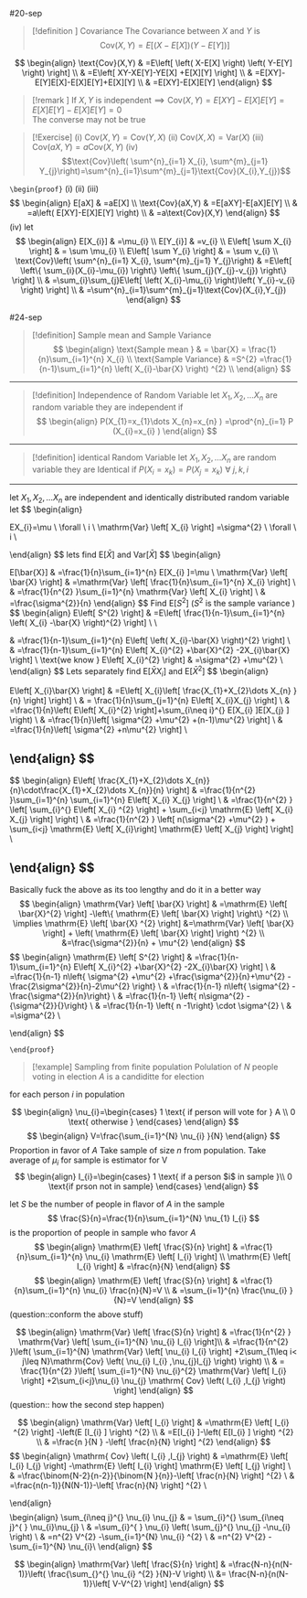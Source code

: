 #20-sep 
> [!definition ] Covariance
> The Covariance between $X$ and $Y$ is $$\text{Cov}(X,Y)=E\left[ \left( X-E[X] \right) \left( Y-E[Y] \right)   \right] $$

$$
\begin{align}
\text{Cov}(X,Y) & =E\left[ \left( X-E[X] \right) \left( Y-E[Y] \right)   \right] \\
 & =E\left[ XY-XE[Y]-YE[X] +E[X][Y] \right]  \\
 & =E[XY]-E[Y]E[X]-E[X]E[Y]+E[X][Y] \\
 & =E[XY]-E[X]E[Y]
\end{align}
$$
> [!remark ] 
> If $X,Y$ is independent$\implies \text{Cov}(X,Y)=E[XY]-E[X]E[Y]=E[X]E[Y]-E[X]E[Y]=0$  
>The converse may not be true

> [!Exercise] 
>(i) $\text{Cov}(X,Y)=\text{Cov}(Y,X)$
>(ii) $\text{Cov}(X,X)= \text{Var}(X)$
>(iii) $\text{Cov}(aX,Y)=a\text{Cov}(X,Y)$
>(iv) $$\text{Cov}\left( \sum^{n}_{i=1} X_{i}, \sum^{m}_{j=1} Y_{j}\right)=\sum^{n}_{i=1}\sum^{m}_{j=1}\text{Cov}(X_{i},Y_{j})$$
>

`\begin{proof}`
(i)
(ii)
(iii)
$$
\begin{align}
E[aX] & =aE[X] \\
\text{Cov}(aX,Y) & =E[aXY]-E[aX]E[Y] \\
 & =a\left( E[XY]-E[X]E[Y] \right)  \\
 & =a\text{Cov}(X,Y)
\end{align}
$$
(iv) let
$$
\begin{align}
E[X_{i}] & =\mu_{i} \\
E[Y_{i}] & =v_{i} \\
E\left[ \sum X_{i} \right] & = \sum \mu_{i} \\
E\left[ \sum Y_{i} \right] & = \sum v_{i} \\
\text{Cov}\left( \sum^{n}_{i=1} X_{i}, \sum^{m}_{j=1} Y_{j}\right) & =E\left[ \left\{  \sum_{i}(X_{i}-\mu_{i}) \right\} \left\{  \sum_{j}(Y_{j}-v_{j}) \right\} \right] \\
 & =\sum_{i}\sum_{j}E\left[ \left( X_{i}-\mu_{i}  \right)\left( Y_{i}-v_{i} \right)   \right]  \\
 & =\sum^{n}_{i=1}\sum^{m}_{j=1}\text{Cov}(X_{i},Y_{j})
\end{align}
$$

#24-sep 

> [!definition] Sample mean and Sample Variance
$$
\begin{align}
\text{Sample mean } &  = \bar{X} = \frac{1}{n}\sum_{i=1}^{n} X_{i}  \\
\text{Sample Variance} & =S^{2} =\frac{1}{n-1}\sum_{i=1}^{n} \left( X_{i}-\bar{X}  \right) ^{2}  \\
\end{align}
$$


---
>[!definition] Independence of Random Variable 
>let $X_{1},X_{2},\dots X_{n}$ are random variable they are independent if 
$$
\begin{align}
P(X_{1}=x_{1}\dots X_{n}=x_{n}  ) =\prod^{n}_{i=1} P  (X_{i}=x_{i}  )  
\end{align}
$$

---
>[!definition] identical Random Variable 
>let $X_{1},X_{2},\dots X_{n}$ are random variable they are Identical if 
$P(X_{i}=x_{k})=P(X_{j}=x_{k}) \ \forall \ j,k,i$

---
let $X_{1},X_{2},\dots X_{n}$ are independent and identically distributed random variable 
let 
$$
\begin{align}


EX_{i}=\mu \ \forall \ i \\
\mathrm{Var} \left[ X_{i}  \right] =\sigma^{2}  \ \forall \ i \\

\end{align}
$$
lets find $\mathrm{E} \left[ \bar{X} \right]$ and $\mathrm{Var} \left[ \bar{X} \right]$ 
$$
\begin{align}

E[\bar{X}] & =\frac{1}{n}\sum_{i=1}^{n} E[X_{i} ]=\mu \\
		\mathrm{Var} \left[ \bar{X} \right] &  =\mathrm{Var} \left[ \frac{1}{n}\sum_{i=1}^{n} X_{i}  \right]  \\
 & =\frac{1}{n^{2} }\sum_{i=1}^{n}  \mathrm{Var} \left[ X_{i}  \right]  \\
 & =\frac{\sigma^{2}}{n}
\end{align}
$$
Find $\mathrm{E} \left[ S^{2} \right]$ ($S^{2}$ is the sample variance ) 
$$
\begin{align}
			E\left[ S^{2}  \right]  & =E\left[ \frac{1}{n-1}\sum_{i=1}^{n} \left( X_{i} -\bar{X}  \right)^{2}   \right]  \\ \\

 & =\frac{1}{n-1}\sum_{i=1}^{n} E\left[ \left( X_{i}-\bar{X}  \right)^{2} \right] \\
 & =\frac{1}{n-1}\sum_{i=1}^{n} E\left[  X_{i}^{2} +\bar{X}^{2} -2X_{i}\bar{X}   \right]  \\
\text{we know } E\left[ X_{i}^{2}  \right]  & =\sigma^{2} +\mu^{2}   \\
\end{align}
$$
Lets separately find  $\mathrm{E} \left[ \bar{X} X_{i}\right]$ and $\mathrm{E} \left[ \bar{X}^{2} \right]$ 
$$
\begin{align}

E\left[ X_{i}\bar{X}  \right]  & =E\left[ X_{i}\left[ \frac{X_{1}+X_{2}\dots X_{n} }{n} \right]   \right]  \\
		 & = \frac{1}{n}\sum_{j=1}^{n} E\left[ X_{i}X_{j}   \right]  \\
	 & =\frac{1}{n}\left( E\left[ X_{i}^{2} \right]+\sum_{i\neq i}^{}   E[X_{i} ]E[X_{j} ]  \right)  \\
	 & =\frac{1}{n}\left[ \sigma^{2} +\mu^{2} +(n-1)\mu^{2}  \right]  \\
	 & =\frac{1}{n}\left[ \sigma^{2}  +n\mu^{2}  \right]  \\
 
\end{align}
$$
---
$$
\begin{align}
  E\left[ \frac{X_{1}+X_{2}\dots X_{n}}{n}\cdot\frac{X_{1}+X_{2}\dots X_{n}}{n} \right] 
 & =\frac{1}{n^{2} }\sum_{i=1}^{n} \sum_{i=1}^{n} E\left[ X_{i}  X_{j}  \right]  \\
& =\frac{1}{n^{2} } \left[ \sum_{i}^{} E\left[ X_{i} ^{2}  \right]  + \sum_{i<j} \mathrm{E} \left[ X_{i} X_{j}  \right] \right]  \\
& =\frac{1}{n^{2} } \left[ n(\sigma^{2} +\mu^{2} ) + \sum_{i<j} \mathrm{E} \left[ X_{i}\right]  \mathrm{E} \left[ X_{j} \right] \right] \\

\end{align}
$$
---

Basically fuck the above as its too lengthy and do it in a better way
$$
\begin{align}
	\mathrm{Var} \left[ \bar{X} \right]  & =\mathrm{E} \left[ \bar{X}^{2}  \right]  -\left\{ \mathrm{E} \left[ \bar{X} \right]  \right\} ^{2}  \\
		\implies \mathrm{E} \left[ \bar{X} ^{2} \right]  &=\mathrm{Var} \left[ \bar{X} \right] + \left( \mathrm{E} \left[ \bar{X} \right]  \right) ^{2} \\
 &=\frac{\sigma^{2}}{n}  + \mu^{2} 
\end{align}
$$
$$
\begin{align}
\mathrm{E} \left[ S^{2}  \right]  & =\frac{1}{n-1}\sum_{i=1}^{n} E\left[  X_{i}^{2} +\bar{X}^{2} -2X_{i}\bar{X}   \right]   \\
 & =\frac{1}{n-1} n\left\{ \sigma^{2} +\mu^{2} +\frac{\sigma^{2}}{n}+\mu^{2} -\frac{2\sigma^{2}}{n}-2\mu^{2} \right\} \\
 & =\frac{1}{n-1} n\left\{ \sigma^{2}  -\frac{\sigma^{2}}{n}\right\} \\
 & =\frac{1}{n-1} \left\{ n\sigma^{2}  -{\sigma^{2}}{}\right\} \\
 & =\frac{1}{n-1} \left\{ n  -1\right\} \cdot \sigma^{2}  \\
 & =\sigma^{2}  \\

\end{align}
$$

`\end{proof}`

<div class="math math-block is-loaded" ></div>



> [!example] Sampling from finite population 
> Polulation of $N$ people voting in election $A$ is a candiditte for election

for each person $i$ in population

$$
\begin{align}
\nu_{i}=\begin{cases}
1 \text{ if person will vote for  } A  \\
0 \text{ otherwise }
\end{cases} 
\end{align}
$$
$$
\begin{align}
	V=\frac{\sum_{i=1}^{N} \nu_{i} }{N}
\end{align}
$$
Proportion in favor of $A$ 
Take sample of size $n$ from population.
Take average of $\mu_{i}$ for sample is estimator for V
$$
\begin{align}
I_{i}=\begin{cases}
1 \text{ if a person $i$ in sample }\\
0 \text{if prson not in sample}
\end{cases} 
\end{align}
$$

let $S$ be the number of people in flavor of $A$ in the sample 
$$
\frac{S}{n}=\frac{1}{n}\sum_{i=1}^{N} \nu_{1} I_{i} 
$$
is the proportion of people in sample who favor $A$ 
$$
\begin{align}
			\mathrm{E} \left[ \frac{S}{n} \right]  & =\frac{1}{n}\sum_{i=1}^{n} \nu_{i} \mathrm{E} \left[ I_{i}  \right]  \\
	\mathrm{E} \left[ I_{i}  \right]  & =\frac{n}{N}
\end{align}
$$
$$
\begin{align}
				\mathrm{E} \left[ \frac{S}{n} \right]  & =\frac{1}{n}\sum_{i=1}^{n} \nu_{i} \frac{n}{N}=V  \\
& =\sum_{i=1}^{n} \frac{\nu_{i} }{N}=V
\end{align}
$$
(question::conform the above stuff)

$$
\begin{align}
		\mathrm{Var} \left[ \frac{S}{n} \right]  & =\frac{1}{n^{2} }  \mathrm{Var} \left[ \sum_{i=1}^{N} \nu_{i} I_{i}  \right]\\
		 & =\frac{1}{n^{2} }\left( \sum_{i=1}^{N} \mathrm{Var} \left[ \nu_{i} I_{i}  \right]  +2\sum_{1\leq i< j\leq N}\mathrm{Cov} \left( \nu_{i} I_{i} ,\nu_{j}I_{j}   \right)  \right)  \\
				 & = \frac{1}{n^{2} }\left[ \sum_{i=1}^{N} \nu_{i}^{2} \mathrm{Var} \left[ I_{i}  \right] +2\sum_{i<j}\nu_{i} \nu_{j} \mathrm{ Cov} \left( I_{i} ,I_{j}  \right)    \right] 
\end{align}
$$
(question:: how the second step happen)

$$
\begin{align}
\mathrm{Var} \left[ I_{i}  \right] &   =\mathrm{E} \left[ I_{i} ^{2}  \right] -\left(E [I_{i} ] \right) ^{2}  \\
		 & =E[I_{i} ]-\left( E[I_{i} ] \right) ^{2}  \\
			 & =\frac{n }{N } -\left[ \frac{n}{N} \right] ^{2} 
\end{align}
$$
$$
\begin{align}
\mathrm{ Cov} \left( I_{i} ,I_{j}  \right) &  =\mathrm{E} \left[ I_{i} I_{j}  \right] -\mathrm{E} \left[ I_{i}  \right] \mathrm{E} \left[ I_{j}  \right]  \\
	 & =\frac{\binom{N-2}{n-2}}{\binom{N }{n}}-\left[ \frac{n}{N} \right] ^{2}  \\
	 & =\frac{n(n-1)}{N(N-1)}-\left[ \frac{n}{N} \right] ^{2}  \\

\end{align}
$$
$$
\begin{align}
\sum_{i\neq j}^{} \nu_{i} \nu_{j}  & = \sum_{i}^{} \sum_{i\neq j}^{ } \nu_{i}\nu_{j}   \\
& =\sum_{i}^{ } \nu_{i} \left( \sum_{j}^{} \nu_{j} -\nu_{i}  \right) \\
& =n^{2} V^{2} -\sum_{i=1}^{N} \nu_{i} ^{2} \\
& =n^{2} V^{2} -\sum_{i=1}^{N} \nu_{i}\\
\end{align}
$$

$$
\begin{align}
\mathrm{Var} \left[ \frac{S}{n} \right]  & =\frac{N-n}{n(N-1)}\left( \frac{\sum_{}^{} \nu_{i} ^{2} }{N}-V \right)  \\
&= \frac{N-n}{n(N-1)}\left[ V-V^{2}  \right] 
\end{align}
$$
